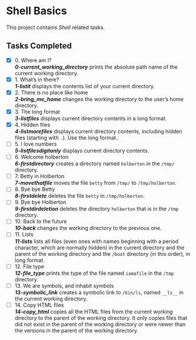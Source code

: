 # Shell Basics

This project contains _Shell_ related tasks.

## Tasks Completed

+ [x] 0\. Where am I?<br/>_**0-current_working_directory**_ prints the absolute path name of the current working directory.
+ [x] 1\. What’s in there?<br/>_**1-listit**_ displays the contents list of your current directory.
+ [x] 2\. There is no place like home<br/>_**2-bring_me_home**_ changes the working directory to the user’s home directory.
+ [x] 3\. The long format<br/>_**3-listfiles**_ displays current directory contents in a long format.
+ [x] 4\. Hidden files<br/>_**4-listmorefiles**_ displays current directory contents, including hidden files (starting with `.`). Use the long format..
+ [ ] 5\. I love numbers<br/>_**5-listfilesdigitonly**_ displays current directory contents.
+ [ ] 6\. Welcome holberton<br/>_**6-firstdirectory**_ creates a directory named `holberton` in the `/tmp/` directory.
+ [ ] 7\. Betty in Holberton<br/>_**7-movethatfile**_ moves the file `betty` from `/tmp/` to `/tmp/holberton`.
+ [ ] 8\. Bye bye Betty<br/>_**8-firstdelete**_ deletes the file `betty` in `/tmp/holberton`.
+ [ ] 9\. Bye bye Holberton<br/>_**9-firstdirdeletion**_ deletes the directory `holberton` that is in the `/tmp` directory.
+ [ ] 10\. Back to the future<br/>_**10-back**_ changes the working directory to the previous one.
+ [ ] 11\. Lists<br/>_**11-lists**_  lists all files (even ones with names beginning with a period character, which are normally hidden) in the current directory and the parent of the working directory and the `/boot` directory (in this order), in long format.
+ [ ] 12\. File type<br/>_**12-file_type**_ prints the type of the file named `iamafile` in the `/tmp` directory.
+ [ ] 13\. We are symbols, and inhabit symbols<br/>_**13-symbolic_link**_ creates a symbolic link to `/bin/ls`, named `__ls__` in the current working directory.
+ [ ] 14\. Copy HTML files<br/>_**14-copy_html**_ copies all the HTML files from the current working directory to the parent of the working directory. It only copies files that did not exist in the parent of the working directory or were newer than the versions in the parent of the working directory.
